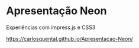 # Apresentação Neon
Experiências com impress.js e CSS3

https://carlosquental.github.io/Apresentacao-Neon/
